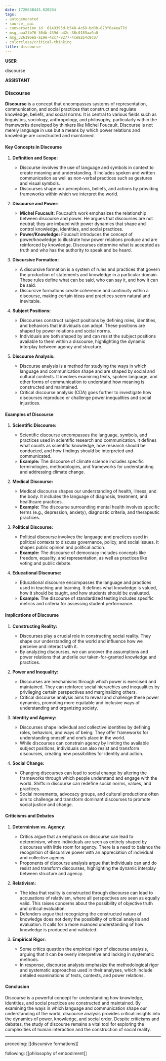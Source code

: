 ```yaml
---
date: 1720638445.820204
tags:
- autogenerated
- source__oai
- conversation_id__6149393d-b548-4c68-bd0b-873f0a4ea77d
- msg_aaa2fb76-30db-439d-a42c-38c0189aa9a0
- msg_326196ea-a19e-42c7-8277-4ce8264c8c07
- colorclass/critical-thinking
title: discourse
---
```


**USER**

discourse


**ASSISTANT**

### Discourse

**Discourse** is a concept that encompasses systems of representation, communication, and social practices that construct and regulate knowledge, beliefs, and social norms. It is central to various fields such as linguistics, sociology, anthropology, and philosophy, particularly within the frameworks developed by thinkers like Michel Foucault. Discourse is not merely language in use but a means by which power relations and knowledge are constructed and maintained.

#### Key Concepts in Discourse

1. **Definition and Scope:**
   - Discourse involves the use of language and symbols in context to create meaning and understanding. It includes spoken and written communication as well as non-verbal practices such as gestures and visual symbols.
   - Discourses shape our perceptions, beliefs, and actions by providing frameworks within which we interpret the world.

2. **Discourse and Power:**
   - **Michel Foucault:** Foucault’s work emphasizes the relationship between discourse and power. He argues that discourses are not neutral; they are imbued with power dynamics that shape and control knowledge, identities, and social practices.
   - **Power/Knowledge:** Foucault introduces the concept of power/knowledge to illustrate how power relations produce and are reinforced by knowledge. Discourses determine what is accepted as truth and who has the authority to speak and be heard.

3. **Discursive Formation:**
   - A discursive formation is a system of rules and practices that govern the production of statements and knowledge in a particular domain. These rules define what can be said, who can say it, and how it can be said.
   - Discursive formations create coherence and continuity within a discourse, making certain ideas and practices seem natural and inevitable.

4. **Subject Positions:**
   - Discourses construct subject positions by defining roles, identities, and behaviors that individuals can adopt. These positions are shaped by power relations and social norms.
   - Individuals are both shaped by and can resist the subject positions available to them within a discourse, highlighting the dynamic interplay between agency and structure.

5. **Discourse Analysis:**
   - Discourse analysis is a method for studying the ways in which language and communication shape and are shaped by social and cultural contexts. It involves examining texts, spoken language, and other forms of communication to understand how meaning is constructed and maintained.
   - Critical discourse analysis (CDA) goes further to investigate how discourses reproduce or challenge power inequalities and social injustices.

#### Examples of Discourse

1. **Scientific Discourse:**
   - Scientific discourse encompasses the language, symbols, and practices used in scientific research and communication. It defines what counts as scientific knowledge, how research should be conducted, and how findings should be interpreted and communicated.
   - **Example:** The discourse of climate science includes specific terminologies, methodologies, and frameworks for understanding and addressing climate change.

2. **Medical Discourse:**
   - Medical discourse shapes our understanding of health, illness, and the body. It includes the language of diagnosis, treatment, and healthcare practices.
   - **Example:** The discourse surrounding mental health involves specific terms (e.g., depression, anxiety), diagnostic criteria, and therapeutic practices.

3. **Political Discourse:**
   - Political discourse involves the language and practices used in political contexts to discuss governance, policy, and social issues. It shapes public opinion and political action.
   - **Example:** The discourse of democracy includes concepts like freedom, equality, and representation, as well as practices like voting and public debate.

4. **Educational Discourse:**
   - Educational discourse encompasses the language and practices used in teaching and learning. It defines what knowledge is valued, how it should be taught, and how students should be evaluated.
   - **Example:** The discourse of standardized testing includes specific metrics and criteria for assessing student performance.

#### Implications of Discourse

1. **Constructing Reality:**
   - Discourses play a crucial role in constructing social reality. They shape our understanding of the world and influence how we perceive and interact with it.
   - By analyzing discourses, we can uncover the assumptions and power relations that underlie our taken-for-granted knowledge and practices.

2. **Power and Inequality:**
   - Discourses are mechanisms through which power is exercised and maintained. They can reinforce social hierarchies and inequalities by privileging certain perspectives and marginalizing others.
   - Critical discourse analysis aims to reveal and challenge these power dynamics, promoting more equitable and inclusive ways of understanding and organizing society.

3. **Identity and Agency:**
   - Discourses shape individual and collective identities by defining roles, behaviors, and ways of being. They offer frameworks for understanding oneself and one’s place in the world.
   - While discourses can constrain agency by limiting the available subject positions, individuals can also resist and transform discourses, creating new possibilities for identity and action.

4. **Social Change:**
   - Changing discourses can lead to social change by altering the frameworks through which people understand and engage with the world. Shifts in discourse can redefine social norms, values, and practices.
   - Social movements, advocacy groups, and cultural productions often aim to challenge and transform dominant discourses to promote social justice and change.

#### Criticisms and Debates

1. **Determinism vs. Agency:**
   - Critics argue that an emphasis on discourse can lead to determinism, where individuals are seen as entirely shaped by discourses with little room for agency. There is a need to balance the recognition of discursive power with an appreciation of individual and collective agency.
   - Proponents of discourse analysis argue that individuals can and do resist and transform discourses, highlighting the dynamic interplay between structure and agency.

2. **Relativism:**
   - The idea that reality is constructed through discourse can lead to accusations of relativism, where all perspectives are seen as equally valid. This raises concerns about the possibility of objective truth and critical evaluation.
   - Defenders argue that recognizing the constructed nature of knowledge does not deny the possibility of critical analysis and evaluation. It calls for a more nuanced understanding of how knowledge is produced and validated.

3. **Empirical Rigor:**
   - Some critics question the empirical rigor of discourse analysis, arguing that it can be overly interpretive and lacking in systematic methods.
   - In response, discourse analysts emphasize the methodological rigor and systematic approaches used in their analyses, which include detailed examinations of texts, contexts, and power relations.

#### Conclusion

Discourse is a powerful concept for understanding how knowledge, identities, and social practices are constructed and maintained. By examining the ways in which language and communication shape our understanding of the world, discourse analysis provides critical insights into the dynamics of power, knowledge, and social order. Despite criticisms and debates, the study of discourse remains a vital tool for exploring the complexities of human interaction and the construction of social reality.


---

preceding: [[discursive formations]]  


following: [[philosophy of embodiment]]